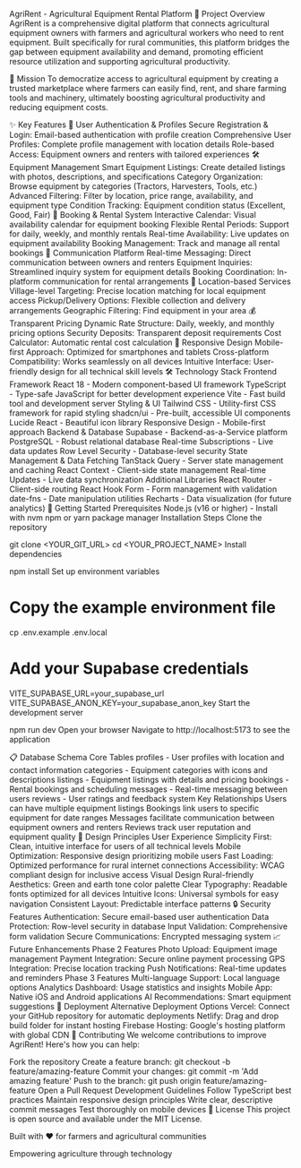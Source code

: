 
AgriRent - Agricultural Equipment Rental Platform
📖 Project Overview
AgriRent is a comprehensive digital platform that connects agricultural equipment owners with farmers and agricultural workers who need to rent equipment. Built specifically for rural communities, this platform bridges the gap between equipment availability and demand, promoting efficient resource utilization and supporting agricultural productivity.

🎯 Mission
To democratize access to agricultural equipment by creating a trusted marketplace where farmers can easily find, rent, and share farming tools and machinery, ultimately boosting agricultural productivity and reducing equipment costs.

✨ Key Features
🔐 User Authentication & Profiles
Secure Registration & Login: Email-based authentication with profile creation
Comprehensive User Profiles: Complete profile management with location details
Role-based Access: Equipment owners and renters with tailored experiences
🛠️ Equipment Management
Smart Equipment Listings: Create detailed listings with photos, descriptions, and specifications
Category Organization: Browse equipment by categories (Tractors, Harvesters, Tools, etc.)
Advanced Filtering: Filter by location, price range, availability, and equipment type
Condition Tracking: Equipment condition status (Excellent, Good, Fair)
📅 Booking & Rental System
Interactive Calendar: Visual availability calendar for equipment booking
Flexible Rental Periods: Support for daily, weekly, and monthly rentals
Real-time Availability: Live updates on equipment availability
Booking Management: Track and manage all rental bookings
💬 Communication Platform
Real-time Messaging: Direct communication between owners and renters
Equipment Inquiries: Streamlined inquiry system for equipment details
Booking Coordination: In-platform communication for rental arrangements
📍 Location-based Services
Village-level Targeting: Precise location matching for local equipment access
Pickup/Delivery Options: Flexible collection and delivery arrangements
Geographic Filtering: Find equipment in your area
💰 Transparent Pricing
Dynamic Rate Structure: Daily, weekly, and monthly pricing options
Security Deposits: Transparent deposit requirements
Cost Calculator: Automatic rental cost calculation
📱 Responsive Design
Mobile-first Approach: Optimized for smartphones and tablets
Cross-platform Compatibility: Works seamlessly on all devices
Intuitive Interface: User-friendly design for all technical skill levels
🛠️ Technology Stack
Frontend Framework
React 18 - Modern component-based UI framework
TypeScript - Type-safe JavaScript for better development experience
Vite - Fast build tool and development server
Styling & UI
Tailwind CSS - Utility-first CSS framework for rapid styling
shadcn/ui - Pre-built, accessible UI components
Lucide React - Beautiful icon library
Responsive Design - Mobile-first approach
Backend & Database
Supabase - Backend-as-a-Service platform
PostgreSQL - Robust relational database
Real-time Subscriptions - Live data updates
Row Level Security - Database-level security
State Management & Data Fetching
TanStack Query - Server state management and caching
React Context - Client-side state management
Real-time Updates - Live data synchronization
Additional Libraries
React Router - Client-side routing
React Hook Form - Form management with validation
date-fns - Date manipulation utilities
Recharts - Data visualization (for future analytics)
🚀 Getting Started
Prerequisites
Node.js (v16 or higher) - Install with nvm
npm or yarn package manager
Installation Steps
Clone the repository

git clone <YOUR_GIT_URL>
cd <YOUR_PROJECT_NAME>
Install dependencies

npm install
Set up environment variables

# Copy the example environment file
cp .env.example .env.local

# Add your Supabase credentials
VITE_SUPABASE_URL=your_supabase_url
VITE_SUPABASE_ANON_KEY=your_supabase_anon_key
Start the development server

npm run dev
Open your browser Navigate to http://localhost:5173 to see the application

📋 Database Schema
Core Tables
profiles - User profiles with location and contact information
categories - Equipment categories with icons and descriptions
listings - Equipment listings with details and pricing
bookings - Rental bookings and scheduling
messages - Real-time messaging between users
reviews - User ratings and feedback system
Key Relationships
Users can have multiple equipment listings
Bookings link users to specific equipment for date ranges
Messages facilitate communication between equipment owners and renters
Reviews track user reputation and equipment quality
🎨 Design Principles
User Experience
Simplicity First: Clean, intuitive interface for users of all technical levels
Mobile Optimization: Responsive design prioritizing mobile users
Fast Loading: Optimized performance for rural internet connections
Accessibility: WCAG compliant design for inclusive access
Visual Design
Rural-friendly Aesthetics: Green and earth tone color palette
Clear Typography: Readable fonts optimized for all devices
Intuitive Icons: Universal symbols for easy navigation
Consistent Layout: Predictable interface patterns
🔒 Security Features
Authentication: Secure email-based user authentication
Data Protection: Row-level security in database
Input Validation: Comprehensive form validation
Secure Communications: Encrypted messaging system
📈 Future Enhancements
Phase 2 Features
Photo Upload: Equipment image management
Payment Integration: Secure online payment processing
GPS Integration: Precise location tracking
Push Notifications: Real-time updates and reminders
Phase 3 Features
Multi-language Support: Local language options
Analytics Dashboard: Usage statistics and insights
Mobile App: Native iOS and Android applications
AI Recommendations: Smart equipment suggestions
🚀 Deployment
Alternative Deployment Options
Vercel: Connect your GitHub repository for automatic deployments
Netlify: Drag and drop build folder for instant hosting
Firebase Hosting: Google's hosting platform with global CDN
🤝 Contributing
We welcome contributions to improve AgriRent! Here's how you can help:

Fork the repository
Create a feature branch: git checkout -b feature/amazing-feature
Commit your changes: git commit -m 'Add amazing feature'
Push to the branch: git push origin feature/amazing-feature
Open a Pull Request
Development Guidelines
Follow TypeScript best practices
Maintain responsive design principles
Write clear, descriptive commit messages
Test thoroughly on mobile devices
📄 License
This project is open source and available under the MIT License.

Built with ❤️ for farmers and agricultural communities

Empowering agriculture through technology
